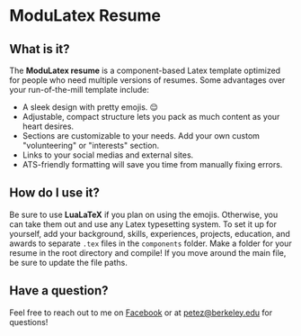 # ModuLatex Resume

## What is it?

The **ModuLatex resume** is a component-based Latex template optimized for people who need multiple versions of resumes. Some advantages over your run-of-the-mill template include:

- A sleek design with pretty emojis. 😌
- Adjustable, compact structure lets you pack as much content as your heart desires.
- Sections are customizable to your needs. Add your own custom "volunteering" or "interests" section.
- Links to your social medias and external sites.
- ATS-friendly formatting will save you time from manually fixing errors.

## How do I use it?

Be sure to use **LuaLaTeX** if you plan on using the emojis. Otherwise, you can take them out and use any Latex typesetting system. To set it up for yourself, add your background, skills, experiences, projects, education, and awards to separate `.tex` files in the `components` folder. Make a folder for your resume in the root directory and compile! If you move around the main file, be sure to update the file paths.

## Have a question?

Feel free to reach out to me on [Facebook](https://www.facebook.com/petejzh/) or at [petez@berkeley.edu](mailto:petez@berkeley.edu) for questions!